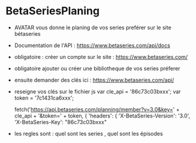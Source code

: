 # BetaSeriesPlaning

- AVATAR vous donne le planing de vos series preférer sur le site bétaseries
- Documentation de l'API : https://www.betaseries.com/api/docs
- obligatoire : créer un compte sur le site : https://www.betaseries.com/
- obligatoire ajouter ou créer une bibliotheque de vos series préferer 
- ensuite demander des clés ici : https://www.betaseries.com/api/
- reseigne vos clés sur le fichier js
var cle_api = '86c73c03bxxx';
var token = '7c1431ca6xxx';

	fetch('https://api.betaseries.com/planning/member?v=3.0&key=' + cle_api + '&token=' + token, {
        'headers': {
        'X-BetaSeries-Version': '3.0',
        'X-BetaSeries-Key': "86c73c03bxxx"
        
- les regles sont : quel sont les series , quel sont les épisodes
